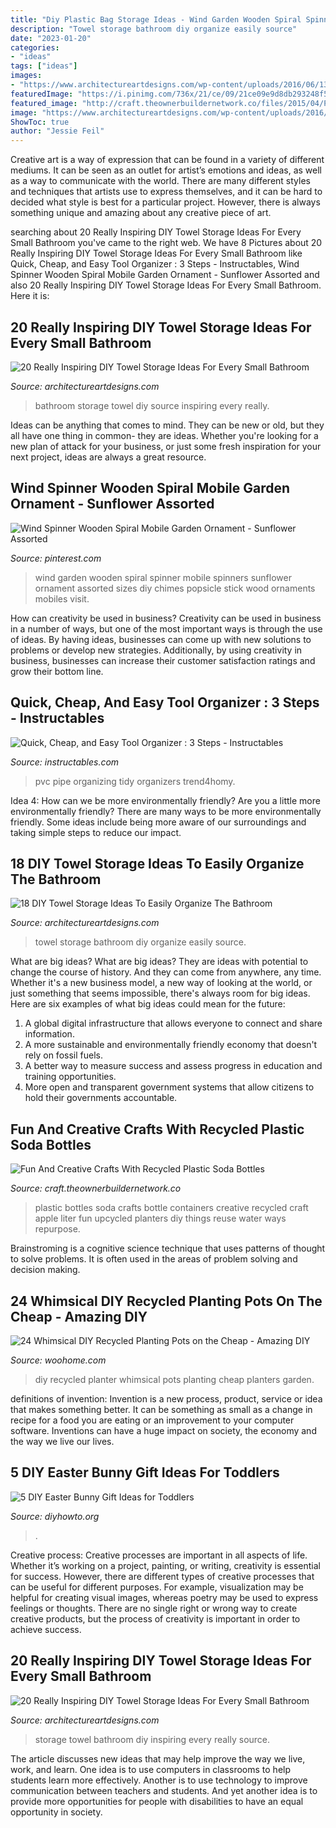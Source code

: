 ```yaml
---
title: "Diy Plastic Bag Storage Ideas - Wind Garden Wooden Spiral Spinner Mobile Spinners Sunflower Ornament Assorted Sizes Diy Chimes Popsicle Stick Wood Ornaments Mobiles Visit"
description: "Towel storage bathroom diy organize easily source"
date: "2023-01-20"
categories:
- "ideas"
tags: ["ideas"]
images:
- "https://www.architectureartdesigns.com/wp-content/uploads/2016/06/13.jpg"
featuredImage: "https://i.pinimg.com/736x/21/ce/09/21ce09e9d8db293248f5ba66a35b6222--wind-spinner-mobile-garden.jpg"
featured_image: "http://craft.theownerbuildernetwork.co/files/2015/04/Plastic-Bottle-Ideas019.jpg"
image: "https://www.architectureartdesigns.com/wp-content/uploads/2016/06/13.jpg"
ShowToc: true
author: "Jessie Feil"
---
```



Creative art is a way of expression that can be found in a variety of different mediums. It can be seen as an outlet for artist’s emotions and ideas, as well as a way to communicate with the world. There are many different styles and techniques that artists use to express themselves, and it can be hard to decided what style is best for a particular project. However, there is always something unique and amazing about any creative piece of art.

	

		
searching about 20 Really Inspiring DIY Towel Storage Ideas For Every Small Bathroom you've came to the right web. We have 8 Pictures about 20 Really Inspiring DIY Towel Storage Ideas For Every Small Bathroom like Quick, Cheap, and Easy Tool Organizer : 3 Steps - Instructables, Wind Spinner Wooden Spiral Mobile Garden Ornament - Sunflower Assorted and also 20 Really Inspiring DIY Towel Storage Ideas For Every Small Bathroom. Here it is:
		
    
## 20 Really Inspiring DIY Towel Storage Ideas For Every Small Bathroom

<img loading=lazy src="https://www.architectureartdesigns.com/wp-content/uploads/2016/06/2-2.jpg" onerror="this.onerror=null;this.src='https://tse3.mm.bing.net/th?id=OIP.-8isZAH3HESn2hIVe6E3XAHaLF&amp;pid=15.1';" alt="20 Really Inspiring DIY Towel Storage Ideas For Every Small Bathroom">

_Source: architectureartdesigns.com_

>bathroom storage towel diy source inspiring every really. 

	

Ideas can be anything that comes to mind. They can be new or old, but they all have one thing in common- they are ideas. Whether you're looking for a new plan of attack for your business, or just some fresh inspiration for your next project, ideas are always a great resource.

    
## Wind Spinner Wooden Spiral Mobile Garden Ornament - Sunflower Assorted

<img loading=lazy src="https://i.pinimg.com/736x/21/ce/09/21ce09e9d8db293248f5ba66a35b6222--wind-spinner-mobile-garden.jpg" onerror="this.onerror=null;this.src='https://tse1.mm.bing.net/th?id=OIP.jK1SYnkCgOwOPh3qk08nKgHaJ3&amp;pid=15.1';" alt="Wind Spinner Wooden Spiral Mobile Garden Ornament - Sunflower Assorted">

_Source: pinterest.com_

>wind garden wooden spiral spinner mobile spinners sunflower ornament assorted sizes diy chimes popsicle stick wood ornaments mobiles visit. 

	

How can creativity be used in business?
Creativity can be used in business in a number of ways, but one of the most important ways is through the use of ideas. By having ideas, businesses can come up with new solutions to problems or develop new strategies. Additionally, by using creativity in business, businesses can increase their customer satisfaction ratings and grow their bottom line.

    
## Quick, Cheap, And Easy Tool Organizer : 3 Steps - Instructables

<img loading=lazy src="https://content.instructables.com/ORIG/FNJ/1SLN/GJ7MQBQH/FNJ1SLNGJ7MQBQH.jpg?frame=1&amp;width=2100" onerror="this.onerror=null;this.src='https://tse3.mm.bing.net/th?id=OIP.ppTOXPKD0i5QF541z8tB2gHaFj&amp;pid=15.1';" alt="Quick, Cheap, and Easy Tool Organizer : 3 Steps - Instructables">

_Source: instructables.com_

>pvc pipe organizing tidy organizers trend4homy. 

	

Idea 4: How can we be more environmentally friendly?
Are you a little more environmentally friendly? There are many ways to be more environmentally friendly. Some ideas include being more aware of our surroundings and taking simple steps to reduce our impact.

    
## 18 DIY Towel Storage Ideas To Easily Organize The Bathroom

<img loading=lazy src="https://www.architectureartdesigns.com/wp-content/uploads/2017/05/10-20.jpg" onerror="this.onerror=null;this.src='https://tse4.mm.bing.net/th?id=OIP.OpVQyLTGwGXsPh9IUPMt7QHaJp&amp;pid=15.1';" alt="18 DIY Towel Storage Ideas To Easily Organize The Bathroom">

_Source: architectureartdesigns.com_

>towel storage bathroom diy organize easily source. 

	

What are big ideas?
What are big ideas? They are ideas with potential to change the course of history. And they can come from anywhere, any time. Whether it's a new business model, a new way of looking at the world, or just something that seems impossible, there's always room for big ideas. Here are six examples of what big ideas could mean for the future:
1. A global digital infrastructure that allows everyone to connect and share information.
2. A more sustainable and environmentally friendly economy that doesn't rely on fossil fuels.
3. A better way to measure success and assess progress in education and training opportunities.
4. More open and transparent government systems that allow citizens to hold their governments accountable.

    
## Fun And Creative Crafts With Recycled Plastic Soda Bottles

<img loading=lazy src="http://craft.theownerbuildernetwork.co/files/2015/04/Plastic-Bottle-Ideas019.jpg" onerror="this.onerror=null;this.src='https://tse2.mm.bing.net/th?id=OIP.Sz33pJK--vBU3WnRhq0a4QHaE7&amp;pid=15.1';" alt="Fun And Creative Crafts With Recycled Plastic Soda Bottles">

_Source: craft.theownerbuildernetwork.co_

>plastic bottles soda crafts bottle containers creative recycled craft apple liter fun upcycled planters diy things reuse water ways repurpose. 

	

Brainstroming is a cognitive science technique that uses patterns of thought to solve problems. It is often used in the areas of problem solving and decision making.

    
## 24 Whimsical DIY Recycled Planting Pots On The Cheap - Amazing DIY

<img loading=lazy src="http://www.woohome.com/wp-content/uploads/2014/06/diy-recycled-planter-ideas-9.jpg" onerror="this.onerror=null;this.src='https://tse3.mm.bing.net/th?id=OIP.GCpu-7mPnTEDtD2GeUdipwHaLH&amp;pid=15.1';" alt="24 Whimsical DIY Recycled Planting Pots on the Cheap - Amazing DIY">

_Source: woohome.com_

>diy recycled planter whimsical pots planting cheap planters garden. 

	

definitions of invention:
Invention is a new process, product, service or idea that makes something better. It can be something as small as a change in recipe for a food you are eating or an improvement to your computer software. Inventions can have a huge impact on society, the economy and the way we live our lives.

    
## 5 DIY Easter Bunny Gift Ideas For Toddlers

<img loading=lazy src="http://www.diyhowto.org/wp-content/uploads/2016/03/DIY-Paper-Bag-Bunny-Treat-Easter-Bunny-Gift-Ideas.jpg" onerror="this.onerror=null;this.src='https://tse2.mm.bing.net/th?id=OIP.WevhTa-3k1z_0HirIp3zcQHaKX&amp;pid=15.1';" alt="5 DIY Easter Bunny Gift Ideas for Toddlers">

_Source: diyhowto.org_

>. 

	

Creative process:
Creative processes are important in all aspects of life. Whether it’s working on a project, painting, or writing, creativity is essential for success. However, there are different types of creative processes that can be useful for different purposes. For example, visualization may be helpful for creating visual images, whereas poetry may be used to express feelings or thoughts. There are no single right or wrong way to create creative products, but the process of creativity is important in order to achieve success.

    
## 20 Really Inspiring DIY Towel Storage Ideas For Every Small Bathroom

<img loading=lazy src="https://www.architectureartdesigns.com/wp-content/uploads/2016/06/13.jpg" onerror="this.onerror=null;this.src='https://tse2.mm.bing.net/th?id=OIP.O9s8i3LcIVwEEZHiOUAS_QHaLH&amp;pid=15.1';" alt="20 Really Inspiring DIY Towel Storage Ideas For Every Small Bathroom">

_Source: architectureartdesigns.com_

>storage towel bathroom diy inspiring every really source. 

	

The article discusses new ideas that may help improve the way we live, work, and learn. One idea is to use computers in classrooms to help students learn more effectively. Another is to use technology to improve communication between teachers and students. And yet another idea is to provide more opportunities for people with disabilities to have an equal opportunity in society.

